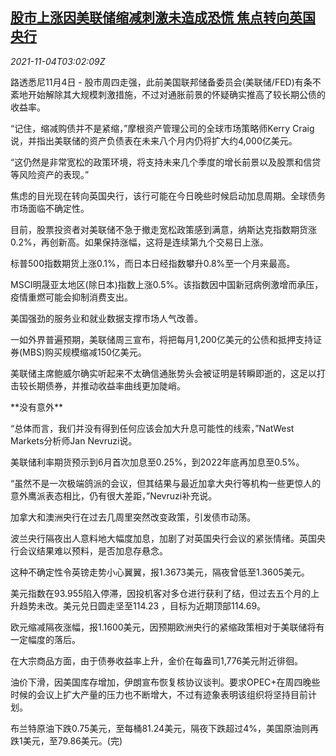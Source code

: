 <!--1635996662000-->
[股市上涨因美联储缩减刺激未造成恐慌 焦点转向英国央行](https://cn.reuters.com/article/global-markets-1104-thur-idCNKBS2HP06A)
------

<div><i>2021-11-04T03:02:09Z</i></div><p>路透悉尼11月4日 - 股市周四走强，此前美国联邦储备委员会(美联储/FED)有条不紊地开始解除其大规模刺激措施，不过对通胀前景的怀疑确实推高了较长期公债的收益率。</p><p>“记住，缩减购债并不是紧缩，”摩根资产管理公司的全球市场策略师Kerry Craig说，并指出美联储的资产负债表在未来八个月内仍将扩大约4,000亿美元。</p><p>“这仍然是非常宽松的政策环境，将支持未来几个季度的增长前景以及股票和信贷等风险资产的表现。”</p><p>焦虑的目光现在转向英国央行，该行可能在今日晚些时候启动加息周期。全球债务市场面临不确定性。</p><p>目前，股票投资者对美联储不急于撤走宽松政策感到满意，纳斯达克指数期货涨0.2%，再创新高。如果保持涨幅，这将是连续第九个交易日上涨。</p><p>标普500指数期货上涨0.1%，而日本日经指数攀升0.8%至一个月来最高。</p><p>MSCI明晟亚太地区(除日本)指数上涨0.5%。该指数因中国新冠病例激增而承压，疫情重燃可能会抑制消费支出。</p><p>美国强劲的服务业和就业数据支撑市场人气改善。</p><p>一如外界普遍预期，美联储周三宣布，将把每月1,200亿美元的公债和抵押支持证券(MBS)购买规模缩减150亿美元。</p><p>美联储主席鲍威尔确实听起来不太确信通胀势头会被证明是转瞬即逝的，这足以打击较长期债券，并推动收益率曲线更加陡峭。</p><p>**没有意外**</p><p>“总体而言，我们并没有得到任何应该会加大升息可能性的线索，”NatWest Markets分析师Jan Nevruzi说。</p><p>美联储利率期货预示到6月首次加息至0.25%，到2022年底再加息至0.5%。</p><p>“虽然不是一次极端鸽派的会议，但其结果与最近加拿大央行等机构一些更惊人的意外鹰派表态相比，仍有很大差距，”Nevruzi补充说。</p><p>加拿大和澳洲央行在过去几周里突然改变政策，引发债市动荡。</p><p>波兰央行隔夜出人意料地大幅度加息，加剧了对英国央行会议的紧张情绪。英国央行会议结果难以预料，是否加息存悬念。</p><p>这种不确定性令英镑走势小心翼翼，报1.3673美元，隔夜曾低至1.3605美元。</p><p>美元指数在93.955陷入停滞，因投机客对多仓进行获利了结，但过去五个月的上升趋势未改。美元兑日圆走坚至114.23 ，目标为近期顶部114.69。</p><p>欧元缩减隔夜涨幅，报1.1600美元，因预期欧洲央行的紧缩政策相对于美联储将有一定幅度的落后。</p><p>在大宗商品方面，由于债券收益率上升，金价在每盎司1,776美元附近徘徊。</p><p>油价下滑，因美国库存增加，伊朗宣布恢复核协议谈判。要求OPEC+在周四晚些时候的会议上扩大产量的压力也不断增大，不过有迹象表明该组织将坚持目前计划。</p><p>布兰特原油下跌0.75美元，至每桶81.24美元，隔夜下跌超过4%，美国原油则再跌1美元，至79.86美元。(完)</p>
